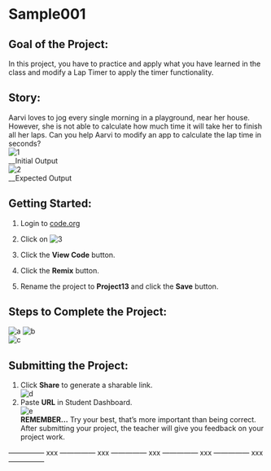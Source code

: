 # Sample001
## Goal of the Project: 
In this project, you have to practice and apply what you have learned in the class and modify a Lap Timer to apply the timer functionality.

## Story:  
Aarvi loves to jog every single morning in a playground, near her house. However, she is not able to calculate how much time it will take her to finish all her laps. Can you help Aarvi to modify an app to calculate the lap time in seconds?  
![1](https://user-images.githubusercontent.com/88723126/129438202-33f71091-8d05-47c1-b1ce-0d60a426b2e5.gif)    
__Initial Output  
![2](https://user-images.githubusercontent.com/88723126/129438210-6db5fba5-57ea-4592-8933-8fac871025da.gif)  
__Expected Output  

## Getting Started:  
1. Login to [code.org](http://code.org)

2. Click on ![3](https://user-images.githubusercontent.com/88723126/128972456-9162e6ae-833a-4a6a-90db-b3ed3a2e88ed.png) 

3. Click the __View Code__ button.

4. Click the __Remix__ button.

5. Rename the project to __Project13__ and click the __Save__ button.
		 
## Steps to Complete the Project:  
![a](https://user-images.githubusercontent.com/88723126/128972794-9bda7257-6fb3-4091-b215-e482e079a156.png) ![b](https://user-images.githubusercontent.com/88723126/128972810-2a73542b-d10c-47ac-a2be-2f88ffdc99eb.png)    
![c](https://user-images.githubusercontent.com/88723126/128972815-3943278d-ec6d-4626-b169-634ec360dcf3.png)  

## Submitting the Project:  
1. Click __Share__ to generate a sharable link.  
![d](https://user-images.githubusercontent.com/88723126/128972844-7ce95fe6-9e84-4c76-8793-297ed77b0334.gif)  
2. Paste __URL__ in Student Dashboard.  
![e](https://user-images.githubusercontent.com/88723126/128972851-da860648-14be-4042-a9eb-e2c4ef9f2366.png)    
__REMEMBER…__ Try your best, that’s more important than being correct.   
After submitting your project, the teacher will give you feedback on your project work.  

————— xxx ————— xxx ————— xxx ————— xxx ————— xxx —————



